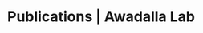 ---
title: Publications | Awadalla Lab
permalink: /publications/
published: false
isPublic_b: true

publicationType_txt: journal
title_txt: "Identification and characterization of a polymorphic receptor kinase gene linked to the self-incompatibility locus of Arabidopsis lyrata."
pmid_ti: 11333247
publishDate_tdt: "2001-05-01T07:23:33.000Z"
journalTitle_txt: "Genetics"
volume_ti: 158
issue_ti: 1
authors_list: 
  - author_txt: "Schierup MH"
  - author_txt: "Mable BK"
  - author_txt: "Awadalla P"
  - author_txt: "Charlesworth D"
---